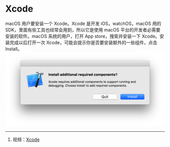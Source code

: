 # Xcode

macOS 用户要安装一个 Xcode。Xcode 是开发 iOS，watchOS，macOS 用的 SDK，里面有些工具也经常会用到，所以它是使用 macOS 平台的开发者必需要安装的软件。macOS 系统的用户，打开 App store，搜索并安装一下 Xcode。安装完成以后打开一次 Xcode，可能会提示你是否要安装额外的一些组件，点击 Install。![](/assets/xcode-components.png)

---

1. 视频：[Xcode](https://ninghao.net/video/4566?a=51729)



